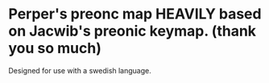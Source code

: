 # Perper's preonc map HEAVILY based on Jacwib's preonic keymap. (thank you so much)

Designed for use with a swedish language.

